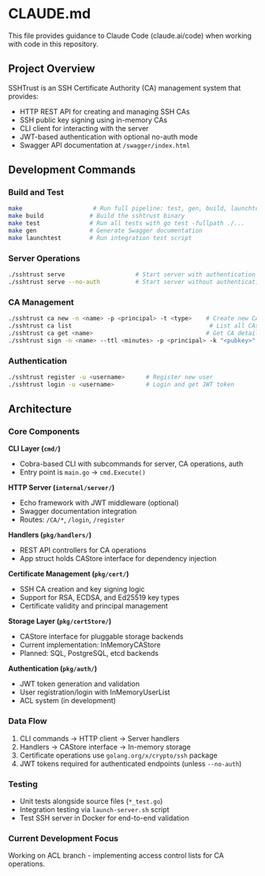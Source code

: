 # CLAUDE.md

This file provides guidance to Claude Code (claude.ai/code) when working with code in this repository.

## Project Overview

SSHTrust is an SSH Certificate Authority (CA) management system that provides:
- HTTP REST API for creating and managing SSH CAs
- SSH public key signing using in-memory CAs  
- CLI client for interacting with the server
- JWT-based authentication with optional no-auth mode
- Swagger API documentation at `/swagger/index.html`

## Development Commands

### Build and Test
```bash
make                    # Run full pipeline: test, gen, build, launchtest
make build             # Build the sshtrust binary
make test              # Run all tests with go test -fullpath ./...
make gen               # Generate Swagger documentation
make launchtest        # Run integration test script
```

### Server Operations
```bash
./sshtrust serve                    # Start server with authentication
./sshtrust serve --no-auth          # Start server without authentication
```

### CA Management
```bash
./sshtrust ca new -n <name> -p <principal> -t <type>    # Create new CA
./sshtrust ca list                                       # List all CAs
./sshtrust ca get <name>                                # Get CA details
./sshtrust sign -n <name> --ttl <minutes> -p <principal> -k "<pubkey>"  # Sign public key
```

### Authentication
```bash
./sshtrust register -u <username>      # Register new user
./sshtrust login -u <username>         # Login and get JWT token
```

## Architecture

### Core Components

**CLI Layer (`cmd/`)**
- Cobra-based CLI with subcommands for server, CA operations, auth
- Entry point is `main.go` → `cmd.Execute()`

**HTTP Server (`internal/server/`)**
- Echo framework with JWT middleware (optional)
- Swagger documentation integration
- Routes: `/CA/*`, `/login`, `/register`

**Handlers (`pkg/handlers/`)**
- REST API controllers for CA operations
- App struct holds CAStore interface for dependency injection

**Certificate Management (`pkg/cert/`)**
- SSH CA creation and key signing logic
- Support for RSA, ECDSA, and Ed25519 key types
- Certificate validity and principal management

**Storage Layer (`pkg/certStore/`)**
- CAStore interface for pluggable storage backends
- Current implementation: InMemoryCAStore
- Planned: SQL, PostgreSQL, etcd backends

**Authentication (`pkg/auth/`)**
- JWT token generation and validation
- User registration/login with InMemoryUserList
- ACL system (in development)

### Data Flow
1. CLI commands → HTTP client → Server handlers
2. Handlers → CAStore interface → In-memory storage
3. Certificate operations use `golang.org/x/crypto/ssh` package
4. JWT tokens required for authenticated endpoints (unless `--no-auth`)

### Testing
- Unit tests alongside source files (`*_test.go`)
- Integration testing via `launch-server.sh` script
- Test SSH server in Docker for end-to-end validation

### Current Development Focus
Working on ACL branch - implementing access control lists for CA operations.
